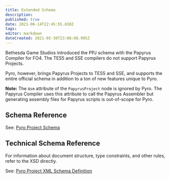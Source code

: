 ```yaml
---
title: Extended Schema
description: 
published: true
date: 2021-06-14T22:45:55.830Z
tags: 
editor: markdown
dateCreated: 2021-05-30T23:08:08.995Z
---
```


Bethesda Game Studios introduced the PPJ schema with the Papyrus Compiler for FO4. The TES5 and SSE compilers do not support Papyrus Projects.

Pyro, however, brings Papyrus Projects to TES5 and SSE, and supports the entire official schema in addition to a ton of new features unique to Pyro.

**Note:** The `Asm` attribute of the `PapyrusProject` node is ignored by Pyro. The Papyrus Compiler uses this attribute to call the Papyrus Assembler but generating assembly files for Papyrus scripts is out-of-scope for Pyro.

## Schema Reference

See: [Pyro Project Schema](/pyro/schema)

## Technical Schema Reference

For information about document structure, type constraints, and other rules, refer to the XSD directly.

See: [Pyro Project XML Schema Definition](https://github.com/fireundubh/pyro/blob/master/pyro/PapyrusProject.xsd)